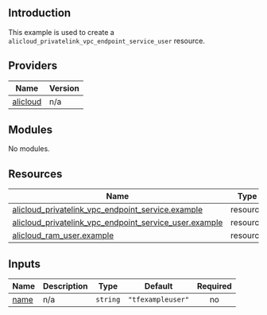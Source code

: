 <!-- BEGIN_TF_DOCS -->
## Introduction

This example is used to create a `alicloud_privatelink_vpc_endpoint_service_user` resource.

## Providers

| Name | Version |
|------|---------|
| <a name="provider_alicloud"></a> [alicloud](#provider\_alicloud) | n/a |

## Modules

No modules.

## Resources

| Name | Type |
|------|------|
| [alicloud_privatelink_vpc_endpoint_service.example](https://registry.terraform.io/providers/aliyun/alicloud/latest/docs/resources/privatelink_vpc_endpoint_service) | resource |
| [alicloud_privatelink_vpc_endpoint_service_user.example](https://registry.terraform.io/providers/aliyun/alicloud/latest/docs/resources/privatelink_vpc_endpoint_service_user) | resource |
| [alicloud_ram_user.example](https://registry.terraform.io/providers/aliyun/alicloud/latest/docs/resources/ram_user) | resource |

## Inputs

| Name | Description | Type | Default | Required |
|------|-------------|------|---------|:--------:|
| <a name="input_name"></a> [name](#input\_name) | n/a | `string` | `"tfexampleuser"` | no |
<!-- END_TF_DOCS -->    